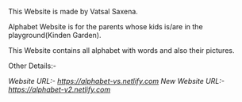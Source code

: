 This Website is made by Vatsal Saxena.

Alphabet Website is for the parents whose kids is/are in the playground(Kinden Garden).

This Website contains all alphabet with words and also their pictures.

Other Details:-

*Website URL:- https://alphabet-vs.netlify.com*
*New Website URL:- https://alphabet-v2.netlify.com*